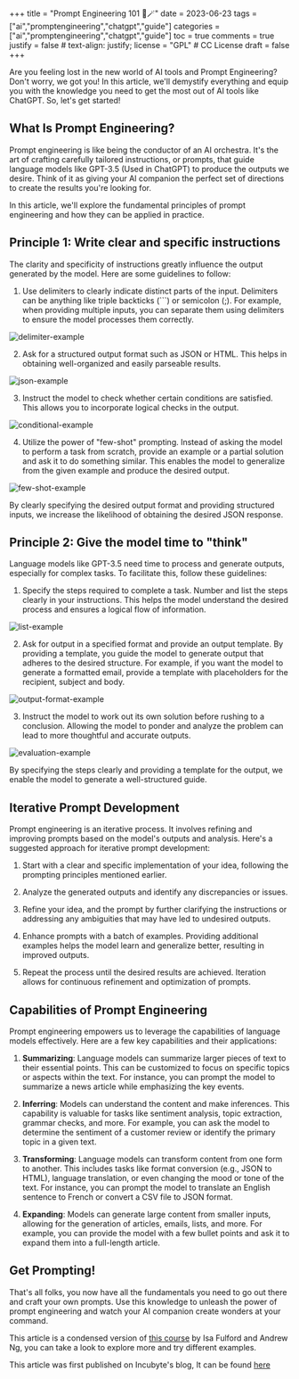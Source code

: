 +++
title = "Prompt Engineering 101 🤖🪄"
date = 2023-06-23
tags = ["ai","promptengineering","chatgpt","guide"]
categories = ["ai","promptengineering","chatgpt","guide"]
toc = true
comments = true
justify = false  # text-align: justify;
license = "GPL"  # CC License
draft = false
+++

Are you feeling lost in the new world of AI tools and Prompt Engineering?
Don't worry, we got you!
In this article, we'll demystify everything and equip you with the knowledge you need to get the most out of AI tools like ChatGPT.
So, let's get started!

## What Is Prompt Engineering?

Prompt engineering is like being the conductor of an AI orchestra.
It's the art of crafting carefully tailored instructions, or prompts, that guide language models like GPT-3.5 (Used in ChatGPT) to produce the outputs we desire.
Think of it as giving your AI companion the perfect set of directions to create the results you're looking for.

In this article, we'll explore the fundamental principles of prompt engineering and how they can be applied in practice.

## Principle 1: Write clear and specific instructions

The clarity and specificity of instructions greatly influence the output generated by the model.
Here are some guidelines to follow:

1. Use delimiters to clearly indicate distinct parts of the input.
   Delimiters can be anything like triple backticks (```) or semicolon (;).
   For example, when providing multiple inputs, you can separate them using delimiters to ensure the model processes them correctly.


![delimiter-example](https://dev-to-uploads.s3.amazonaws.com/uploads/articles/8bn108ayy771jaai5yba.jpg)

2. Ask for a structured output format such as JSON or HTML.
   This helps in obtaining well-organized and easily parseable results.

![json-example](https://dev-to-uploads.s3.amazonaws.com/uploads/articles/b8k725gdpyh6uoyxmwfo.jpg)

3. Instruct the model to check whether certain conditions are satisfied.
   This allows you to incorporate logical checks in the output.

![conditional-example](https://dev-to-uploads.s3.amazonaws.com/uploads/articles/n6rjj0h7cduovbet1jpj.jpg)

4. Utilize the power of "few-shot" prompting.
   Instead of asking the model to perform a task from scratch, provide an example or a partial solution and ask it to do something similar.
   This enables the model to generalize from the given example and produce the desired output.

![few-shot-example](https://dev-to-uploads.s3.amazonaws.com/uploads/articles/nvkpzh8c4uq353cbjqnj.jpg)

By clearly specifying the desired output format and providing structured inputs, we increase the likelihood of obtaining the desired JSON response.

## Principle 2: Give the model time to "think"

Language models like GPT-3.5 need time to process and generate outputs, especially for complex tasks.
To facilitate this, follow these guidelines:

1. Specify the steps required to complete a task.
   Number and list the steps clearly in your instructions.
   This helps the model understand the desired process and ensures a logical flow of information.

![list-example](https://dev-to-uploads.s3.amazonaws.com/uploads/articles/ht4p2fkwkldnctg38pll.jpg)

2. Ask for output in a specified format and provide an output template.
   By providing a template, you guide the model to generate output that adheres to the desired structure.
   For example, if you want the model to generate a formatted email, provide a template with placeholders for the recipient, subject and body.

![output-format-example](https://dev-to-uploads.s3.amazonaws.com/uploads/articles/wn1cyh5reeeagu8i13t5.jpg)

3. Instruct the model to work out its own solution before rushing to a conclusion.
   Allowing the model to ponder and analyze the problem can lead to more thoughtful and accurate outputs.


![evaluation-example](https://dev-to-uploads.s3.amazonaws.com/uploads/articles/fqsnnkmqg0c36io4d22m.jpg)

By specifying the steps clearly and providing a template for the output, we enable the model to generate a well-structured guide.

## Iterative Prompt Development

Prompt engineering is an iterative process.
It involves refining and improving prompts based on the model's outputs and analysis.
Here's a suggested approach for iterative prompt development:

1. Start with a clear and specific implementation of your idea, following the prompting principles mentioned earlier.

2. Analyze the generated outputs and identify any discrepancies or issues.

3. Refine your idea, and the prompt by further clarifying the instructions or addressing any ambiguities that may have led to undesired outputs.

4. Enhance prompts with a batch of examples.
   Providing additional examples helps the model learn and generalize better, resulting in improved outputs.

5. Repeat the process until the desired results are achieved.
   Iteration allows for continuous refinement and optimization of prompts.

## Capabilities of Prompt Engineering

Prompt engineering empowers us to leverage the capabilities of language models effectively.
Here are a few key capabilities and their applications:

1. **Summarizing**: Language models can summarize larger pieces of text to their essential points.
   This can be customized to focus on specific topics or aspects within the text.
   For instance, you can prompt the model to summarize a news article while emphasizing the key events.

2. **Inferring**: Models can understand the content and make inferences.
   This capability is valuable for tasks like sentiment analysis, topic extraction, grammar checks, and more.
   For example, you can ask the model to determine the sentiment of a customer review or identify the primary topic in a given text.

3. **Transforming**: Language models can transform content from one form to another.
   This includes tasks like format conversion (e.g., JSON to HTML), language translation, or even changing the mood or tone of the text.
   For instance, you can prompt the model to translate an English sentence to French or convert a CSV file to JSON format.

4. **Expanding**: Models can generate large content from smaller inputs, allowing for the generation of articles, emails, lists, and more.
   For example, you can provide the model with a few bullet points and ask it to expand them into a full-length article.

## Get Prompting!

That's all folks, you now have all the fundamentals you need to go out there and craft your own prompts.
Use this knowledge to unleash the power of prompt engineering and watch your AI companion create wonders at your command.

This article is a condensed version of [this course](https://learn.deeplearning.ai/chatgpt-prompt-eng/lesson/1/introduction) by Isa Fulford and Andrew Ng, you can take a look to explore more and try different examples.

This article was first published on Incubyte's blog, It can be found [here](https://blog.incubyte.co/blog/prompt-engg/)
